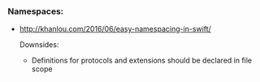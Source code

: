 ### Namespaces:

* http://khanlou.com/2016/06/easy-namespacing-in-swift/

  Downsides: 
  * Definitions for protocols and extensions should be declared in file scope 

